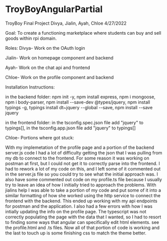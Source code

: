 # TroyBoyAngularPartial
TroyBoy Final Project
Divya, Jialin, Ayah, Chloe
4/27/2022

Goal: To create a functioning marketplace where students 
can buy and sell goods within rpi domain.

Roles:
Divya- Work on the OAuth login

Jialin- Work on homepage component and backend

Ayah- Work on the chat api and frontend

Chloe- Work on the profile component and backend

Installation Instructions:

in the backend folder:
npm init -y, 
npm install express, 
npm i mongoose, 
npm i body-parser, 
npm install --save-dev @types/jquery, 
npm install typings -g, 
typings install dt~jquery --global --save, 
npm install --save jquery

in the frontend folder: 
in the tsconfig.spec.json file add "jquery" to typings[], 
in the tsconfig.app.json file add "jquery" to typings[]


Chloe- Portions where got stuck:

With my implemetation of the profile page and a portion of the backend server.js code I
had a lot of difficulty getting the json that I was pulling from my db to connect to the
frontend. For some reason it was working on postman at first,  but I could not get it to 
correctly parse into the frontend. I had to rework a lot of my code on this, and I left 
some of it commented out in the server.js file so you could try to see what the initial
approach was. I also have some commented out code on my profile.ts file because I usually
try to leave an idea of how I initially tried to approach the problems. With jialins help I was able
to take a portion of my code and put some of it into a similar formatting of how she worked using
the http service to connect the frontend with the backend. This ended up working with my api endpoints
for postman and the application. I also had a few errors with how I was intially updating the info
on the profile page. The typescript was not correctly populating the page with the data that I wanted,
so I had to resort to finding some ways that angular can specifically edit html elements. see the profile.html and .ts
files. Now all of that portion of code is working and the last to touch up is some finishing css to match the theme better.



